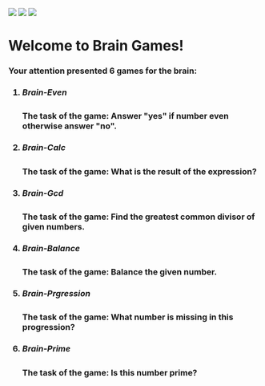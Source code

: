 <a href="https://codeclimate.com/github/nikitaivochkin/project-lvl1-s280/maintainability"><img src="https://api.codeclimate.com/v1/badges/14daa60c379d5bb766ad/maintainability" /></a>
<a href="https://codeclimate.com/github/nikitaivochkin/project-lvl1-s280/test_coverage"><img src="https://api.codeclimate.com/v1/badges/14daa60c379d5bb766ad/test_coverage" /></a>
<a href="https://travis-ci.org/nikitaivochkin/project-lvl1-s280"><img src="https://travis-ci.org/nikitaivochkin/project-lvl1-s280.svg?branch=master" /></a>

<h1>Welcome to Brain Games!</h1>
<h3>Your attention presented 6 games for the brain:<h3>
<ol>
    <li>
        <h5>Brain-Even</h5>
        <a>The task of the game: Answer "yes" if number even otherwise answer "no".<a>
    </li>
    <li>
        <h5>Brain-Calc</h5>
        <a>The task of the game: What is the result of the expression?<a>
    </li>
    <li>
        <h5>Brain-Gcd</h5>
        <a>The task of the game: Find the greatest common divisor of given numbers.<a>
    </li>
    <li>
        <h5>Brain-Balance</h5>
        <a>The task of the game: Balance the given number.<a>
    </li>
    <li>
        <h5>Brain-Prgression</h5>
        <a>The task of the game: What number is missing in this progression?<a>
    </li>
    <li>
        <h5>Brain-Prime</h5>
        <a>The task of the game: Is this number prime?<a>
    </li>
</ol>
